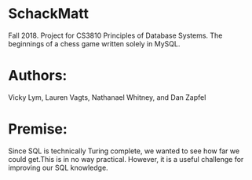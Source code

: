 # SchackMatt
Fall 2018. Project for CS3810 Principles of Database Systems. The beginnings of a chess game written solely in MySQL.

# Authors:
Vicky Lym, Lauren Vagts, Nathanael Whitney, and Dan Zapfel

# Premise:
Since SQL is technically Turing complete, we wanted to see how far we could get.This is in no way practical. However, it is a useful challenge for improving our SQL knowledge.
